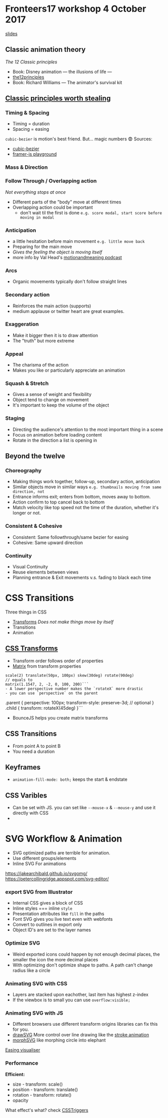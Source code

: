 # Fronteers17 workshop 4 October 2017

[slides](gool.gl/TRwzZF)

## Classic animation theory
_The 12 Classic principles_

- Book: Disney animation — the illusions of life —
- [the12principles](https://the12principles.tumblr.com)
- Book: Richard Williams — The animator's survival kit

## [Classic principles worth stealing](https://www.slideshare.net/secret/1yK01w1F4bNpNz)
### Timing & Spacing
- Timing = duration
- Spacing = easing

`cubic-bezier` is motion's best friend.
But... magic numbers :fearful:
Sources:
- [cubic-bezier](http://cubic-bezier.com/)
- [framer-js playground](https://stakes.github.io/framerplayground/)

### Mass & Direction

### Follow Through / Overlapping action
_Not everything stops at once_
- Different parts of the "body" move at different times
- Overlapping action could be important
  - don't wait til the first is done `e.g. score modal, start score before moving in modal`

### Anticipation
- a little hesitation before main movement `e.g. little move back`
- Preparing for the main move
- _Gives the feeling the object is moving itself_
- more info by Val Head's [motionandmeaning podcast](http://motionandmeaning.io/)

### Arcs
- Organic movements typically don't follow straight lines

### Secondary action
- Reinforces the main action (supports)
- medium applause or twitter heart are great examples.

### Exaggeration
- Make it bigger then it is to draw attention
- The "truth" but more extreme

### Appeal
- The charisma of the action
- Makes you like or particularly appreciate an animation

### Squash & Stretch
- Gives a sense of weight and flexibility
- Object tend to change on movement
- It's important to keep the volume of the object

### Staging
- Directing the audience's attention to the most important thing in a scene
- Focus on animation before loading content
- Rotate in the direction a list is opening in

## Beyond the twelve
### Choreography
- Making things work together, follow-up, secondary action, anticipation
- Similar objects move in similar ways `e.g. thumbnails moving from same direction, not `
- Entrance informs exit; enters from bottom, moves away to bottom.
- Action confirm to top cancel back to bottom
- Match velocity like top speed not the time of the duration, whether it's longer or not.

### Consistent & Cohesive
- Consistent: Same followthrough/same bezier for easing
- Cohesive: Same upward direction

### Continuity
- Visual Continuity
- Reuse elements between views
- Planning entrance & Exit movements v.s. fading to black each time

# CSS Transitions
Three things in CSS
- [Transforms](https://developer.mozilla.org/en-US/docs/Web/CSS/transform) _Does not make things move by itself_
- Transitions
- Animation

## [CSS Transforms](http://slides.com/vlh/web-in-motion-fronteers?token=zhiyqQq1#/5/3)
- Transform order follows order of properties
- [Matrix](http://meyerweb.com/eric/tools/matrix/) from transform properties
```
scale(2) translate(50px, 100px) skew(30deg) rotate(90deg)
// equals to
matrix(1.1547, 2, -2, 0, 100, 200)```
- A lower perspective number makes the `rotateX` more drastic
- you can use `perspective` on the parent
```
.parent {
  perspective: 100px;
  transform-style: preserve-3d; // optional
}
.child {
  transform: rotateX(45deg)
}```
- BounceJS helps you create matrix transforms

## CSS Transitions
- From point A to point B
- You need a duration

## Keyframes
-  `animation-fill-mode: both;` keeps the start & endstate

## CSS Varibles
- Can be set with JS. you can set like `--mouse-x` & `--mouse-y` and use it directly with CSS
-

# SVG Workflow & Animation
- SVG optimized paths are terrible for animation.
- Use different groups/elements
- Inline SVG For animations

https://jakearchibald.github.io/svgomg/
https://petercollingridge.appspot.com/svg-editor/

### export SVG from Illustrator
- Internal CSS gives a block of CSS
- Inline styles === inline `style`
- Presentation attributes like `fill` in the paths
- Font SVG gives you live text even with webfonts
- Convert to outlines in export only
- Object ID's are set to the layer names

### Optimize SVG
- Weird exported icons could happen by not enough decimal places, the smaller the icon the more decimal places
- With optimizing don't optimize shape to paths. A path can't change radius like a circle

### Animating SVG with CSS
- Layers are stacked upon eachother, last item has highest z-index
- If the viewbox is to small you can use `overflow:visible;`

### Animating SVG with JS
- Different browsers use different transform origins libraries can fix this for you.
- [drawSVG](https://greensock.com/drawSVG) More control over line drawing like the [stroke animation](https://codepen.io/valhead/pen/oXNaBW)
- [morphSVG](https://greensock.com/morphSVG) like morphing circle into elephant

[Easing visualiser](https://greensock.com/ease-visualizer)

### Performance
**Efficient:**
- size - transform: scale()
- position - transform:  translate()
- rotation - transform: rotate()
- opacity

What effect's what? check [CSSTriggers](https://csstriggers.com/)
